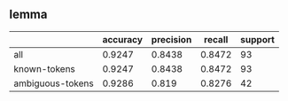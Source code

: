 
## lemma

|                  | accuracy | precision | recall | support |
|------------------|----------|-----------|--------|---------|
| all              | 0.9247   | 0.8438    | 0.8472 | 93      |
| known-tokens     | 0.9247   | 0.8438    | 0.8472 | 93      |
| ambiguous-tokens | 0.9286   | 0.819     | 0.8276 | 42      |

